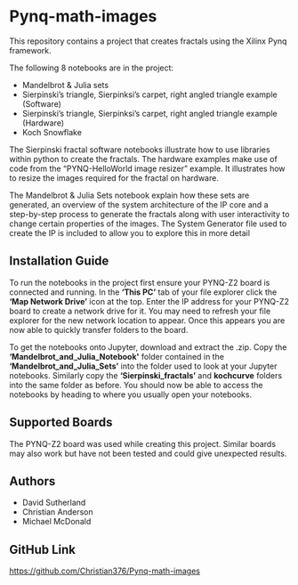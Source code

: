 # Pynq-math-images

This repository contains a project that creates fractals using the Xilinx Pynq framework.

The following 8 notebooks are in the project:
*	Mandelbrot & Julia sets
*	Sierpinski’s triangle, Sierpinksi’s carpet, right angled triangle example (Software)
*	Sierpinski’s triangle, Sierpinksi’s carpet, right angled triangle example (Hardware)
* Koch Snowflake

The Sierpinski fractal software notebooks illustrate how to use libraries within python to create the fractals. The hardware examples make use of code from the “PYNQ-HelloWorld image resizer” example. It illustrates how to resize the images required for the fractal on hardware. 

The Mandelbrot & Julia Sets notebook explain how these sets are generated, an overview of the system architecture of the IP core and a step-by-step process to generate the fractals along with user interactivity to change certain properties of the images. The System Generator file used to create the IP is included to allow you to explore this in more detail

## Installation Guide

To run the notebooks in the project first ensure your PYNQ-Z2 board is connected and running. In the **‘This PC’** tab of your file explorer click the **‘Map Network Drive’** icon at the top. Enter the IP address for your PYNQ-Z2 board to create a network drive for it. You may need to refresh your file explorer for the new network location to appear. Once this appears you are now able to quickly transfer folders to the board. 

To get the notebooks onto Jupyter, download and extract the .zip. Copy the **‘Mandelbrot_and_Julia_Notebook'** folder contained in the **‘Mandelbrot_and_Julia_Sets’** into the folder used to look at your Jupyter notebooks. Similarly copy the **‘Sierpinski_fractals’** and **kochcurve** folders into the same folder as before. You should now be able to access the notebooks by heading to where you usually open your notebooks.

## Supported Boards

The PYNQ-Z2 board was used while creating this project. Similar boards may also work but have not been tested and could give unexpected results.

## Authors

* David Sutherland
* Christian Anderson
* Michael McDonald

## GitHub Link

https://github.com/Christian376/Pynq-math-images
